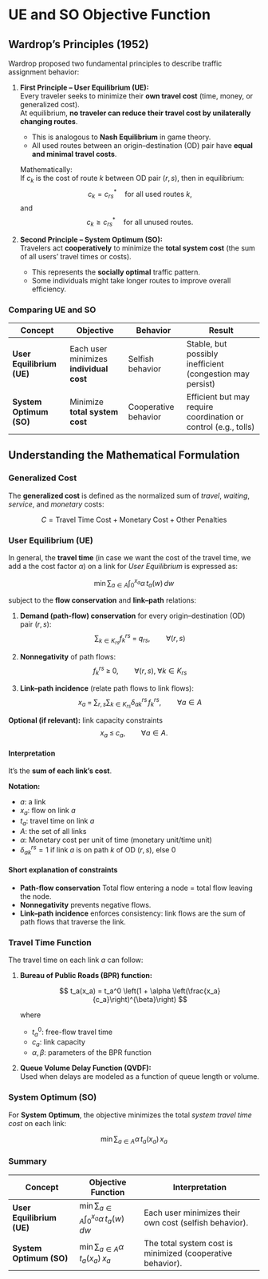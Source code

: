 # UE and SO Objective Function

## Wardrop’s Principles (1952)

Wardrop proposed two fundamental principles to describe traffic assignment behavior:

1. **First Principle – User Equilibrium (UE):**  
   Every traveler seeks to minimize their **own travel cost** (time, money, or generalized cost).  
   At equilibrium, **no traveler can reduce their travel cost by unilaterally changing routes**.  
   - This is analogous to **Nash Equilibrium** in game theory.  
   - All used routes between an origin–destination (OD) pair have **equal and minimal travel costs**.

   Mathematically:  
   If $c_k$ is the cost of route $k$ between OD pair $(r,s)$, then in equilibrium:
   $$
   c_k = c_{rs}^* \quad \text{for all used routes } k,
   $$
   and  
   $$
   c_k \ge c_{rs}^* \quad \text{for all unused routes.}
   $$

2. **Second Principle – System Optimum (SO):**  
   Travelers act **cooperatively** to minimize the **total system cost** (the sum of all users’ travel times or costs).  
   - This represents the **socially optimal** traffic pattern.  
   - Some individuals might take longer routes to improve overall efficiency.



### Comparing UE and SO

| Concept | Objective | Behavior | Result |
|----------|------------|-----------|---------|
| **User Equilibrium (UE)** | Each user minimizes **individual cost** | Selfish behavior | Stable, but possibly inefficient (congestion may persist) |
| **System Optimum (SO)** | Minimize **total system cost** | Cooperative behavior | Efficient but may require coordination or control (e.g., tolls) |



## Understanding the Mathematical Formulation

### Generalized Cost

The **generalized cost** is defined as the normalized sum of *travel*, *waiting*, *service*, and *monetary* costs:

$$
C = \text{Travel Time Cost} + \text{Monetary Cost} + \text{Other Penalties}
$$


### User Equilibrium (UE)

In general, the **travel time** (in case we want the cost of the travel time, we add a the cost factor $\alpha$) on a link for *User Equilibrium* is expressed as:



$$
\min \sum_{a \in A} \int_{0}^{x_a} \alpha \, t_a(w) \, dw
$$

subject to the **flow conservation** and **link–path** relations:

1. **Demand (path-flow) conservation** for every origin–destination (OD) pair $(r,s)$:
$$
\sum_{k\in K_{rs}} f_k^{rs} \;=\; q_{rs}, \qquad \forall (r,s)
$$

2. **Nonnegativity** of path flows:
$$
f_k^{rs} \;\ge\; 0, \qquad \forall (r,s),\; \forall k\in K_{rs}
$$

3. **Link–path incidence** (relate path flows to link flows):
$$
x_a \;=\; \sum_{r,s}\sum_{k\in K_{rs}} \delta_{a k}^{rs}\, f_k^{rs}, \qquad \forall a\in A
$$

**Optional (if relevant):** link capacity constraints
$$
x_a \;\le\; c_a,\qquad \forall a\in A.
$$

#### Interpretation
It’s the **sum of each link’s cost**.

**Notation:**
- $a$: a link  
- $x_a$: flow on link $a$  
- $t_a$: travel time on link $a$  
- $A$: the set of all links  
- $\alpha$: Monetary cost per unit of time (monetary unit/time unit) 
- $\delta_{a k}^{rs}=1$ if link $a$ is on path $k$ of OD $(r,s)$, else $0$


#### Short explanation of constraints

- **Path-flow conservation** Total flow entering a node = total flow leaving the node.  
- **Nonnegativity** prevents negative flows.  
- **Link–path incidence** enforces consistency: link flows are the sum of path flows that traverse the link.  

### Travel Time Function

The travel time on each link $a$ can follow:

1. **Bureau of Public Roads (BPR) function:**

   $$
   t_a(x_a) = t_a^0 \left(1 + \alpha \left(\frac{x_a}{c_a}\right)^{\beta}\right)
   $$

   where  
   - $t_a^0$: free-flow travel time  
   - $c_a$: link capacity  
   - $\alpha, \beta$: parameters of the BPR function  

2. **Queue Volume Delay Function (QVDF):**  
   Used when delays are modeled as a function of queue length or volume.




### System Optimum (SO)

For **System Optimum**, the objective minimizes the total *system travel time cost* on each link:

$$
\min \sum_{a \in A} \alpha \, t_a(x_a) \, x_a
$$

###  Summary

| Concept                   | Objective Function                                          | Interpretation                                             |
| ------------------------- | ----------------------------------------------------------- | ---------------------------------------------------------- |
| **User Equilibrium (UE)** | $\min \sum_{a \in A} \int_{0}^{x_a} \alpha \, t_a(w) \, dw$ | Each user minimizes their own cost (selfish behavior).     |
| **System Optimum (SO)**   | $\min \sum_{a \in A} \alpha \, t_a(x_a) \, x_a$             | The total system cost is minimized (cooperative behavior). |


